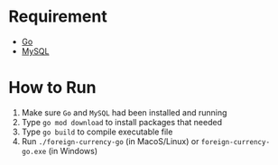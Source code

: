 # Requirement

- [Go](https://golang.org/doc/install)
- [MySQL](https://www.mysql.com/downloads/)

# How to Run

1. Make sure `Go` and `MySQL` had been installed and running
2. Type `go mod download` to install packages that needed
3. Type `go build` to compile executable file
4. Run `./foreign-currency-go` (in MacoS/Linux) or `foreign-currency-go.exe` (in Windows)
